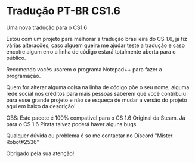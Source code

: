 # Tradução PT-BR CS1.6
Uma nova tradução para o CS1.6

Estou com um projeto para melhorar a tradução brasileira do CS 1.6, já fiz várias alterações, caso alguem queira me ajudar teste a tradução e caso encotre algum erro a linha de código estará totalmente aberta para o público.

Recomendo vocês usarem o programa Notepad++ para fazer a programação.

Quem for alterar alguma coisa na linha de código põe o seu nome, alguma rede social nos créditos para mais pessoas saberem que você contribuiu para esse grande projeto e não se esqueça de mudar a versão do projeto aqui em baixo da descrição!

OBS: Este pacote é 100% compativel 
para o CS 1.6 Original da Steam.
Já para o CS 1.6 Pirata talvez poderá haver alguns bugs.

Qualquer dúvida ou problema é so me contactar no Discord "Mister Robot#2536"

Obrigado pela sua atenção!
